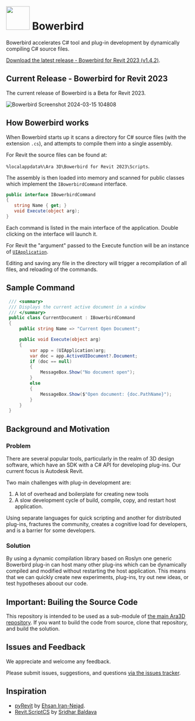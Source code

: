 # <img width="64" src="https://github.com/ara3d/bowerbird/assets/1759994/badd9bb6-61cd-409f-9088-19a9db3f519d"/> Bowerbird

Bowerbird accelerates C# tool and plug-in development by dynamically compiling C# source files.  

[Download the latest release - Bowerbird for Revit 2023 (v1.4.2)](https://github.com/ara3d/bowerbird/releases/download/v1.4.2/Bowerbird.for.Revit.2023.msi).

## Current Release - Bowerbird for Revit 2023

The current release of Bowerbird is a Beta for Revit 2023.  

![Bowerbird Screenshot 2024-03-15 104808](https://github.com/ara3d/bowerbird/assets/1759994/b6457096-22ef-4946-9c6f-aea08fcebf74)

## How Bowerbird works

When Bowerbird starts up it scans a directory for C# source files (with the extension `.cs`), and attempts to compile them into a single assembly. 

For Revit the source files can be found at: 

`%localappdata%\Ara 3D\Bowerbird for Revit 2023\Scripts`.

The assembly is then loaded into memory and scanned for public classes which implement the `IBowerbirdCommand` interface.  

```csharp
public interface IBowerbirdCommand
{
   string Name { get; }
   void Execute(object arg);
}
```

Each command is listed in the main interface of the application. Double clicking on the interface will launch it.

For Revit the "argument" passed to the Execute function will be an instance of [`UIApplication`](https://www.revitapidocs.com/2017/51ca80e2-3e5f-7dd2-9d95-f210950c72ae.htm). 

Editing and saving any file in the directory will trigger a recompilation of all files, and reloading of the commands.  

## Sample Command

```csharp
 /// <summary>
 /// Displays the current active document in a window
 /// </summary>
 public class CurrentDocument : IBowerbirdCommand
 {
     public string Name => "Current Open Document";

     public void Execute(object arg)
     {
         var app = (UIApplication)arg;
         var doc = app.ActiveUIDocument?.Document;
         if (doc == null)
         {
             MessageBox.Show("No document open");
         }
         else
         {
             MessageBox.Show($"Open document: {doc.PathName}");
         }
     }
 }
```

## Background and Motivation

### Problem

There are several popular tools, particularly in the realm of 3D design software, which have an SDK with a C# API 
for developing plug-ins. Our current focus is Autodesk Revit. 

Two main challenges with plug-in development are:

1. A lot of overhead and boilerplate for creating new tools
2. A slow development cycle of build, compile, copy, and restart host application.   

Using separate languages for quick scripting and another for distributed plug-ins, fractures the community, 
creates a cognitive load for developers, and is a barrier for some developers. 
  
### Solution

By using a dynamic compilation library based on Roslyn one generic Bowerbird plug-in 
can host many other plug-ins which can be dynamically compiled and modified without restarting the host application.
This means that we can quickly create new experiments, plug-ins, try out new ideas, or test hypotheses aboout 
our code.  

## **Important**: Builing the Source Code

This repository is intended to be used as a sub-module of 
[the main Ara3D repository](http://github.com/ara3d/ara3d). If you want to build the 
code from source, clone that repository, and build the solution. 

## Issues and Feedback

We appreciate and welcome any feedback.

Please submit issues, suggestions, and questions [via the issues tracker](https://github.com/ara3d/bowerbird/issues).

## Inspiration 

* [pyRevit](https://github.com/eirannejad/pyRevit) by [Ehsan Iran-Nejad](https://github.com/eirannejad).
* [Revit.ScriptCS](https://github.com/sridharbaldava/Revit.ScriptCS) by [Sridhar Baldava](https://github.com/sridharbaldava)



